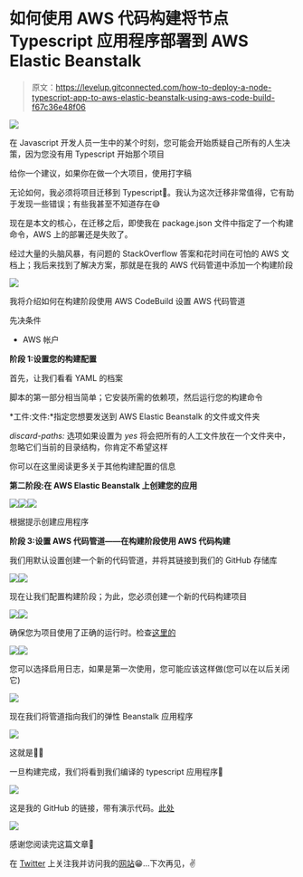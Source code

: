 # 如何使用 AWS 代码构建将节点 Typescript 应用程序部署到 AWS Elastic Beanstalk

> 原文：<https://levelup.gitconnected.com/how-to-deploy-a-node-typescript-app-to-aws-elastic-beanstalk-using-aws-code-build-f67c36e48f06>

![](img/66456f0f3d8cd273f1b9a72510bb9f0d.png)

在 Javascript 开发人员一生中的某个时刻，您可能会开始质疑自己所有的人生决策，因为您没有用 Typescript 开始那个项目

给你一个建议，如果你在做一个大项目，使用打字稿

无论如何，我必须将项目迁移到 Typescript🤒。我认为这次迁移非常值得，它有助于发现一些错误；有些我甚至不知道存在😅

现在是本文的核心，在迁移之后，即使我在 package.json 文件中指定了一个构建命令，AWS 上的部署还是失败了。

经过大量的头脑风暴，有问题的 StackOverflow 答案和花时间在可怕的 AWS 文档上；我后来找到了解决方案，那就是在我的 AWS 代码管道中添加一个构建阶段

![](img/ff2b2a1db44b7ec8e89579829a37f38a.png)

我将介绍如何在构建阶段使用 AWS CodeBuild 设置 AWS 代码管道

先决条件

*   AWS 帐户

**阶段 1:设置您的构建配置**

首先，让我们看看 YAML 的档案

脚本的第一部分相当简单；它安装所需的依赖项，然后运行您的构建命令

*工件:文件:*指定您想要发送到 AWS Elastic Beanstalk 的文件或文件夹

*discard-paths:* 选项如果设置为 *yes* 将会把所有的人工文件放在一个文件夹中，忽略它们当前的目录结构，你肯定不希望这样

你可以在这里阅读更多关于其他构建配置的信息

**第二阶段:在 AWS Elastic Beanstalk 上创建您的应用**

![](img/def0299f34d653dfa8e309fd7101f107.png)![](img/bb15c0d18a082397527bf7e5b6748eef.png)![](img/db5f3c67552086975ca68f2a91356e90.png)

根据提示创建应用程序

**阶段 3:设置 AWS 代码管道——在构建阶段使用 AWS 代码构建**

我们用默认设置创建一个新的代码管道，并将其链接到我们的 GitHub 存储库

![](img/52ffe23b70282a0b8e98dfa0977618a7.png)![](img/18c4270a7dbc94bed82419123bb9862d.png)

现在让我们配置构建阶段；为此，您必须创建一个新的代码构建项目

![](img/e0d2ade2c60da5c2c695ba18f7bbbe2a.png)![](img/6c6b18d9a7edb5a91b6cea9829cb4c65.png)

确保您为项目使用了正确的运行时。检查[这里的](https://docs.aws.amazon.com/codebuild/latest/userguide/available-runtimes.html)

![](img/a62d5a0c1d5bb758dbdb47254de60e05.png)![](img/4b83756deffcfc6c3edd9969c86f5fff.png)

您可以选择启用日志，如果是第一次使用，您可能应该这样做(您可以在以后关闭它)

![](img/7fa8adf404f98fd4e4e2f359abf01ddd.png)

现在我们将管道指向我们的弹性 Beanstalk 应用程序

![](img/32450ef1f2c2b788991a4983e0ecbbfb.png)

这就是🕺🕺

一旦构建完成，我们将看到我们编译的 typescript 应用程序🚀

![](img/e54d13d76a6a32bab6f87cfd00bb8d4c.png)

这是我的 GitHub 的链接，带有演示代码。[此处](https://github.com/toluolatubosun/hello-world-server-node-ts)

![](img/d0f7fb39184810a61900fec1cddad11c.png)

感谢您阅读完这篇文章🙌

在 [Twitter](https://twitter.com/king_tolu_7) 上关注我并访问我的[网站](https://toluolatubosun.com/)😁…下次再见，✌️